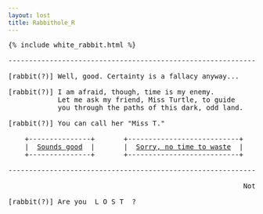 ```yaml
---
layout: lost
title: Rabbithole_R
---
```

<pre>
{% include white_rabbit.html %}

-----------------------------------------------------------------------
    
[rabbit(?)] Well, good. Certainty is a fallacy anyway...               

[rabbit(?)] I am afraid, though, time is my enemy.                     
            Let me ask my friend, Miss Turtle, to guide                
            you through the paths of this dark, odd land.              

[rabbit(?)] You can call her "Miss T."                                 

    +---------------+       +---------------------------+
    |  <a href="/misst.html">Sounds good</a>  |       |  <a href="/index.html">Sorry, no time to waste</a>  |
    +---------------+       +---------------------------+

-----------------------------------------------------------------------

                                                         Not sure [you]

[rabbit(?)] Are you  L O S T  ?                                        

</pre>
